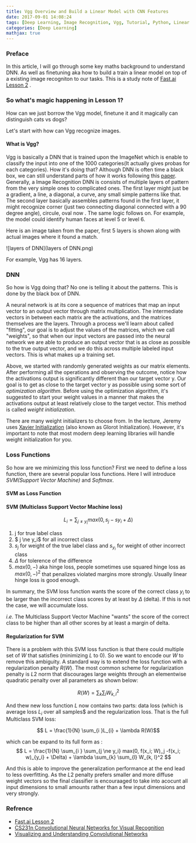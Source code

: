 ```yaml
---
title: Vgg Overview and Build a Linear Model with CNN Features
date: 2017-09-01 14:08:24
tags: [Deep Learning, Image Recognition, Vgg, Tutorial, Python, Linear Model, Maths]
categories: [Deep Learning]
mathjax: true
---
```


### Preface
In this article, I will go through some key maths background to understand DNN. As well as finetuning aka how to build a train a linear model on top of a existing image recogniton to our tasks.
This is a study note of [Fast.ai Lesson 2](http://course.fast.ai/lessons/lesson2.html) .

<!--more-->
### So what's magic happening in Lesson 1?

How can we just borrow the Vgg model, finetune it and it magically can distinguish cats vs dogs?

Let's start with how can Vgg recognize images. 

#### What is Vgg?

Vgg is basically a DNN that is trained upon the ImageNet which is enable to classify the input into one of the 1000 categories(It actually gives probas for each categories). How it's doing that? Although DNN is often time a black box, we can still understand parts of how it works following this [paper](https://arxiv.org/pdf/1311.2901.pdf). Generally, a Image Recognition DNN is consists of multiple layers of pattern from the very simple ones to complicated ones. The first layer might just be a gradient, a line, a diagonal, a curve, any small simple patterns like that. The second layer basically assembles patterns found in the first layer, it might recognize corner (just two connecting diagonal connected with a 90 degree angle), circule, oval now . The same logic follows on. For example, the model could identify human faces at level 5 or level 6.

Here is an image taken from the paper, first 5 layers is shown along with actual images where it found a match.

![layers of DNN](layers of DNN.png)

For example, Vgg has 16 layers.

### DNN

So how is Vgg doing that? No one is telling it about the patterns. This is done by the black box of DNN. 

A neural network is at its core a sequence of matrices that map an input vector to an output vector through matrix multiplication. The intermediate vectors in between each matrix are the activations, and the matrices themselves are the layers. Through a process we'll learn about called "fitting", our goal is to adjust the values of the matrices, which we call "weights", so that when our input vectors are passed into the neural network we are able to produce an output vector that is as close as possible to the true output vector, and we do this across multiple labeled input vectors. This is what makes up a training set.

Above, we started with randomly generated weights as our matrix elements. After performing all the operations and observing the outcome, notice how the activations output is significantly different than our target vector y. Our goal is to get as close to the target vector y as possible using some sort of *optimization algorithm*. Before using the optimization algorithm, it's suggested to start your weight values in a manner that makes the activations output at least relatively close to the target vector. This method is called *weight initialization*.

There are many weight initializers to choose from. In the lecture, Jeremy uses [Xavier Initialization](http://andyljones.tumblr.com/post/110998971763/an-explanation-of-xavier-initialization%7C) (also known as Glorot Initialization). However, it's important to note that most modern deep learning libraries will handle weight initialization for you.

### Loss Functions

So how are we minimizing this loss function? First we need to define a loss function, there are several popular loss functions. Here I will introduce *SVM(Support Vector Machine)* and *Softmax*.

####  SVM as Loss Function

#### SVM (Multiclass Support Vector Machine loss)

$$L_i = \sum_{j \ne y_i} max(0, s_j -s{y_i} + \Delta)$$

1. j for true label class
2. $ j \ne y_i$ for all incorrect class
3. $s_j$ for weight of the true label class and $s_{y_i}$ for weight of other incorrect class
4. $\Delta$ for tolerence of the difference
5. $max(0, -)$ aka hinge loss, people sometimes use squared hinge loss as $max(0, -)^2$ that penalizes violated margins more strongly. Usually linear hinge loss is good enough. 

In summary, the SVM loss function wants the score of the correct class $y_i$ to be larger than the incorrect class scores by at least by $\Delta$ (delta). If this is not the case, we will accumulate loss.

$i.e.$ The Multiclass Support Vector Machine "wants" the score of the correct class to be higher than all other scores by at least a margin of delta. 

#### Regularization for SVM

There is a problem with this SVM loss function is that there could multiple set of $W$ that satisfies (minimizing $L$ to 0). So we want to encode our $W$ to remove this ambiguity. A standard way is to extend the loss function with a regularization penalty $R(W)$. The most common scheme for regularization penalty is $L2$ norm that discourages large weights through an elementwise quadratic penalty over all parameters as shown below:

$$ R(W) = \sum_{k} \sum_{l} W_{k, l}^2$$

And thew new loss function $L$ now contains two parts: data loss (which is average loss $L_i$ over all samples$ and the regularization loss. That is the full Multiclass SVM loss: 

$$ L = \frac{1}{N} \sum_{i }L_{i} + \lambda R(W)$$

which can be expand to its full form as : $$ L = \frac{1}{N} \sum_{i } \sum_{j \ne y_i} max(0, f(x_i; W)_j -f(x_i; w)_{y_i} + \Delta) + \lambda \sum_{k} \sum_{l} W_{k, l}^2 $$ 

And this is able to improve the generalization performance at the end lead to less overfitting. As the $L2$ penalty prefers smaller and more diffuse weight vectors so the final classifier is encouraaged to take into acocunt all input dimensions to small amounts rather than a few input dimensions and very strongly.

### Refrence

- [Fast.ai Lesson 2](http://wiki.fast.ai/index.php/Lesson_2_Notes)
- [CS231n Convolutional Neural Networks for Visual Recognition](http://cs231n.github.io/)
- [Visualizing and Understanding Convolutional Networks](https://arxiv.org/abs/1311.2901)